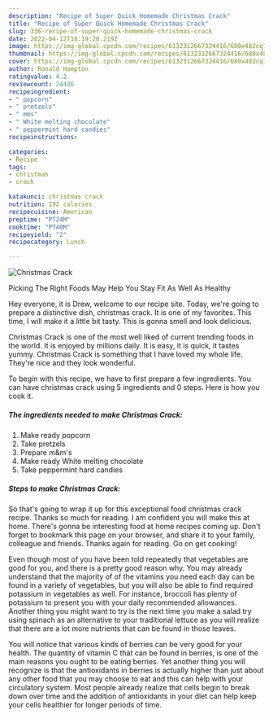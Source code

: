 ```yaml
---
description: "Recipe of Super Quick Homemade Christmas Crack"
title: "Recipe of Super Quick Homemade Christmas Crack"
slug: 336-recipe-of-super-quick-homemade-christmas-crack
date: 2022-04-12T18:19:20.219Z
image: https://img-global.cpcdn.com/recipes/6132312667324416/680x482cq70/christmas-crack-recipe-main-photo.jpg
thumbnail: https://img-global.cpcdn.com/recipes/6132312667324416/680x482cq70/christmas-crack-recipe-main-photo.jpg
cover: https://img-global.cpcdn.com/recipes/6132312667324416/680x482cq70/christmas-crack-recipe-main-photo.jpg
author: Ronald Hampton
ratingvalue: 4.2
reviewcount: 24436
recipeingredient:
- " popcorn"
- " pretzels"
- " mms"
- " White melting chocolate"
- " peppermint hard candies"
recipeinstructions:

categories:
- Recipe
tags:
- christmas
- crack

katakunci: christmas crack 
nutrition: 192 calories
recipecuisine: American
preptime: "PT24M"
cooktime: "PT40M"
recipeyield: "2"
recipecategory: Lunch

---
```



![Christmas Crack](https://img-global.cpcdn.com/recipes/6132312667324416/680x482cq70/christmas-crack-recipe-main-photo.jpg)

Picking The Right Foods May Help You Stay Fit As Well As Healthy

Hey everyone, it is Drew, welcome to our recipe site. Today, we're going to prepare a distinctive dish, christmas crack. It is one of my favorites. This time, I will make it a little bit tasty. This is gonna smell and look delicious.



Christmas Crack is one of the most well liked of current trending foods in the world. It is enjoyed by millions daily. It is easy, it is quick, it tastes yummy. Christmas Crack is something that I have loved my whole life. They're nice and they look wonderful.


To begin with this recipe, we have to first prepare a few ingredients. You can have christmas crack using 5 ingredients and 0 steps. Here is how you cook it.

<!--inarticleads1-->

##### The ingredients needed to make Christmas Crack:

1. Make ready  popcorn
1. Take  pretzels
1. Prepare  m&amp;m&#39;s
1. Make ready  White melting chocolate
1. Take  peppermint hard candies




<!--inarticleads2-->

##### Steps to make Christmas Crack:





So that's going to wrap it up for this exceptional food christmas crack recipe. Thanks so much for reading. I am confident you will make this at home. There's gonna be interesting food at home recipes coming up. Don't forget to bookmark this page on your browser, and share it to your family, colleague and friends. Thanks again for reading. Go on get cooking!

Even though most of you have been told repeatedly that vegetables are good for you, and there is a pretty good reason why. You may already understand that the majority of of the vitamins you need each day can be found in a variety of vegetables, but you will also be able to find required potassium in vegetables as well. For instance, broccoli has plenty of potassium to present you with your daily recommended allowances. Another thing you might want to try is the next time you make a salad try using spinach as an alternative to your traditional lettuce as you will realize that there are a lot more nutrients that can be found in those leaves.

You will notice that various kinds of berries can be very good for your health. The quantity of vitamin C that can be found in berries, is one of the main reasons you ought to be eating berries. Yet another thing you will recognize is that the antioxidants in berries is actually higher than just about any other food that you may choose to eat and this can help with your circulatory system. Most people already realize that cells begin to break down over time and the addition of antioxidants in your diet can help keep your cells healthier for longer periods of time.
